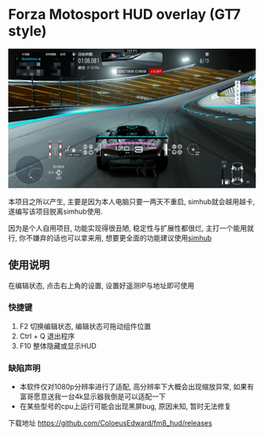 # Forza Motosport HUD overlay (GT7 style)

![alt](https://raw.githubusercontent.com/ColoeusEdward/self_img/main/Snipaste_2025-06-22_22-43-07.png)

本项目之所以产生, 主要是因为本人电脑只要一两天不重启, simhub就会越用越卡, 遂编写该项目脱离simhub使用.

因为是个人自用项目, 功能实现得很丑陋, 稳定性与扩展性都很烂, 主打一个能用就行, 你不嫌弃的话也可以拿来用, 想要更全面的功能建议使用[simhub](https://www.bilibili.com/opus/1053464059349827591)

## 使用说明
  在编辑状态, 点击右上角的设置, 设置好遥测IP与地址即可使用
### 快捷键
  1. F2 切换编辑状态, 编辑状态可拖动组件位置
  2. Ctrl + Q   退出程序
  3. F10 整体隐藏或显示HUD
### 缺陷声明
- 本软件仅对1080p分辨率进行了适配, 高分辨率下大概会出现缩放异常, 如果有富哥愿意送我一台4k显示器我倒是可以适配一下
- 在某些型号的cpu上运行可能会出现黑屏bug, 原因未知, 暂时无法修复

下载地址 https://github.com/ColoeusEdward/fm8_hud/releases